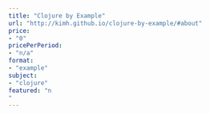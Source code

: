```yaml
---
title: "Clojure by Example"
url: "http://kimh.github.io/clojure-by-example/#about"
price: 
- "0"
pricePerPeriod: 
- "n/a"
format: 
- "example"
subject: 
- "clojure"
featured: "n"
---
```

